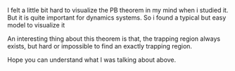 I felt a little bit hard to visualize the PB theorem in my mind when i studied it.
But it is quite important for dynamics systems.
So i found a typical but easy model to visualize it

An interesting thing about this theorem is that,
the trapping region always exists,
but hard or impossible to find an exactly trapping region.

Hope you can understand what I was talking about above.
